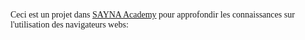 <p style="font-family:verdana;">Ceci est un projet dans <ins>SAYNA Academy</ins> pour approfondir les connaissances sur l'utilisation des navigateurs webs:</p>
  
